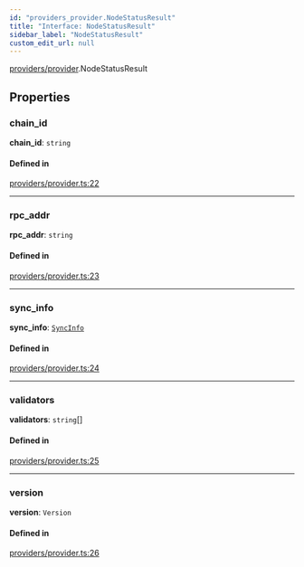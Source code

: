 ```yaml
---
id: "providers_provider.NodeStatusResult"
title: "Interface: NodeStatusResult"
sidebar_label: "NodeStatusResult"
custom_edit_url: null
---
```


[providers/provider](../modules/providers_provider.md).NodeStatusResult

## Properties

### chain\_id

 **chain\_id**: `string`

#### Defined in

[providers/provider.ts:22](https://github.com/near/near-api-js/blob/ecc6fa8f/packages/near-api-js/src/providers/provider.ts#L22)

___

### rpc\_addr

 **rpc\_addr**: `string`

#### Defined in

[providers/provider.ts:23](https://github.com/near/near-api-js/blob/ecc6fa8f/packages/near-api-js/src/providers/provider.ts#L23)

___

### sync\_info

 **sync\_info**: [`SyncInfo`](providers_provider.SyncInfo.md)

#### Defined in

[providers/provider.ts:24](https://github.com/near/near-api-js/blob/ecc6fa8f/packages/near-api-js/src/providers/provider.ts#L24)

___

### validators

 **validators**: `string`[]

#### Defined in

[providers/provider.ts:25](https://github.com/near/near-api-js/blob/ecc6fa8f/packages/near-api-js/src/providers/provider.ts#L25)

___

### version

 **version**: `Version`

#### Defined in

[providers/provider.ts:26](https://github.com/near/near-api-js/blob/ecc6fa8f/packages/near-api-js/src/providers/provider.ts#L26)
